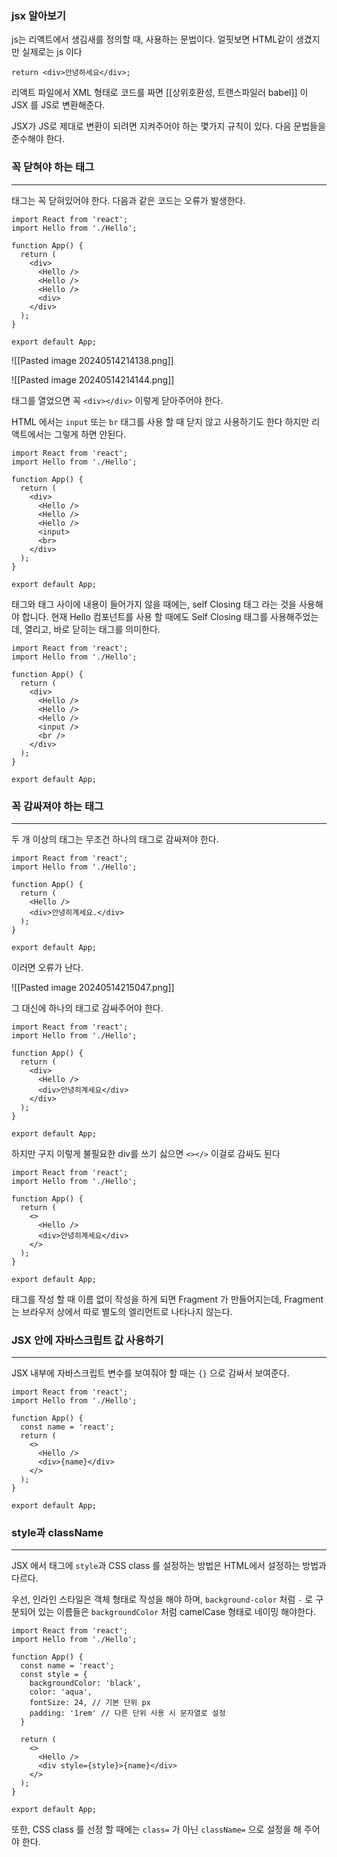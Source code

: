 ### jsx 알아보기

js는 리액트에서 생김새를 정의할 때, 사용하는 문법이다. 얼핏보면 HTML같이 생겼지만 실제로는 js 이다 

```
return <div>안녕하세요</div>;
```

리액트 파일에서 XML 형태로 코드를 짜면 [[상위호환성, 트랜스파일러 babel]] 이 JSX 를 JS로 변환해준다.

JSX가 JS로 제대로 변환이 되려면 지켜주어야 하는 몇가지 규칙이 있다. 다음 문법들을 준수해야 한다.

### 꼭 닫혀야 하는 태그

----

태그는 꼭 닫혀있어야 한다.
다음과 같은 코드는 오류가 발생한다.

```
import React from 'react';
import Hello from './Hello';

function App() {
  return (
    <div>
      <Hello />
      <Hello />
      <Hello />
      <div>
    </div>
  );
}

export default App;
```

![[Pasted image 20240514214138.png]]

![[Pasted image 20240514214144.png]]

태그를 열었으면 꼭 `<div></div>` 이렇게 닫아주어야 한다.

HTML 에서는 `input` 또는 `br` 태그를 사용 할 때 닫지 않고 사용하기도 한다 하지만 리액트에서는 그렇게 하면 안된다.

```
import React from 'react';
import Hello from './Hello';

function App() {
  return (
    <div>
      <Hello />
      <Hello />
      <Hello />
      <input>
      <br>
    </div>
  );
}

export default App;
```

태그와 태그 사이에 내용이 들어가지 않을 때에는, self Closing 태그 라는 것을 사용해야 합니다. 현재 Hello 컴포넌트를 사용 할 때에도 Self Closing 태그를 사용해주었는데, 열리고, 바로 닫히는 태그를 의미한다.

```
import React from 'react';
import Hello from './Hello';

function App() {
  return (
    <div>
      <Hello />
      <Hello />
      <Hello />
      <input />
      <br />
    </div>
  );
}

export default App;
```

### 꼭 감싸져야 하는 태그

----
두 개 이상의 태그는 무조건 하나의 태그로 감싸져야 한다.

```
import React from 'react';
import Hello from './Hello';

function App() {
  return (
    <Hello />
    <div>안녕히계세요.</div>
  );
}

export default App;
```

이러면 오류가 난다.

![[Pasted image 20240514215047.png]]

그 대신에 하나의 태그로 감싸주어야 한다.

```
import React from 'react';
import Hello from './Hello';

function App() {
  return (
    <div>
      <Hello />
      <div>안녕히계세요</div>
    </div>
  );
}

export default App;
```

하지만 구지 이렇게 불필요한 div를 쓰기 싫으면 `<></>` 이걸로 감싸도 된다

```
import React from 'react';
import Hello from './Hello';

function App() {
  return (
    <>
      <Hello />
      <div>안녕히계세요</div>
    </>
  );
}

export default App;
```

태그를 작성 할 때 이름 없이 작성을 하게 되면 Fragment 가 만들어지는데, Fragment 는 브라우저 상에서 따로 별도의 엘리먼트로 나타나지 않는다.

### JSX 안에 자바스크립트 값 사용하기 
----
JSX 내부에 자바스크립트 변수를 보여줘야 할 때는 `{}` 으로 감싸서 보여준다.

```
import React from 'react';
import Hello from './Hello';

function App() {
  const name = 'react';
  return (
    <>
      <Hello />
      <div>{name}</div>
    </>
  );
}

export default App;
```

### style과 className
----
JSX 에서 태그에 `style`과 CSS class 를 설정하는 방법은 HTML에서 설정하는 방법과 다르다.

우선, 인라인 스타일은 객체 형태로 작성을 해야 하며, `background-color` 처럼 `-` 로 구분되어 있는 이름들은 `backgroundColor` 처럼 camelCase 형태로 네이밍 해야한다.

```
import React from 'react';
import Hello from './Hello';

function App() {
  const name = 'react';
  const style = {
    backgroundColor: 'black',
    color: 'aqua',
    fontSize: 24, // 기본 단위 px
    padding: '1rem' // 다른 단위 사용 시 문자열로 설정
  }

  return (
    <>
      <Hello />
      <div style={style}>{name}</div>
    </>
  );
}

export default App;
```

또한, CSS class 를 선정 할 때에는 `class=` 가 아닌 `className=` 으로 설정을 해 주어야 한다.